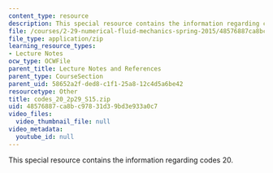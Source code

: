```yaml
---
content_type: resource
description: This special resource contains the information regarding codes 20.
file: /courses/2-29-numerical-fluid-mechanics-spring-2015/48576887ca8bc97831d39bd3e933a0c7_codes_20_2p29_S15.zip
file_type: application/zip
learning_resource_types:
- Lecture Notes
ocw_type: OCWFile
parent_title: Lecture Notes and References
parent_type: CourseSection
parent_uid: 58652a2f-ded8-c1f1-25a8-12c4d5a6be42
resourcetype: Other
title: codes_20_2p29_S15.zip
uid: 48576887-ca8b-c978-31d3-9bd3e933a0c7
video_files:
  video_thumbnail_file: null
video_metadata:
  youtube_id: null
---
```

This special resource contains the information regarding codes 20.

